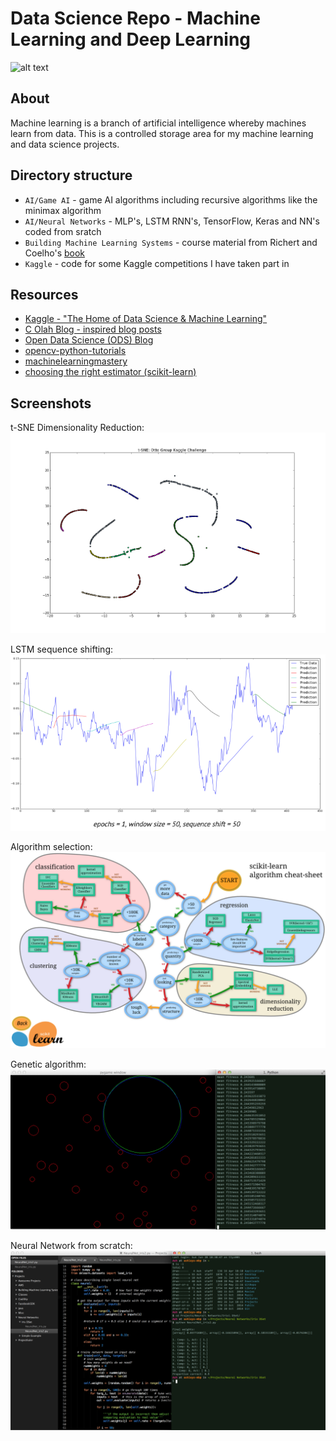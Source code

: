 # Data Science Repo - Machine Learning and Deep Learning
![alt text](https://github.com/amkent5/MachineLearning/blob/master/AI/AI_Images/Data_science_img.png)

## About

Machine learning is a branch of artificial intelligence whereby machines learn from data. This is a controlled storage area for my machine learning and data science projects.

## Directory structure
* `AI/Game AI` - game AI algorithms including recursive algorithms like the minimax algorithm
* `AI/Neural Networks` - MLP's, LSTM RNN's, TensorFlow, Keras and NN's coded from sratch
* `Building Machine Learning Systems` - course material from Richert and Coelho's [book](https://www.packtpub.com/big-data-and-business-intelligence/building-machine-learning-systems-python)
* `Kaggle` - code for some Kaggle competitions I have taken part in

## Resources
- [Kaggle - "The Home of Data Science & Machine Learning"](https://www.kaggle.com/)
- [C Olah Blog - inspired blog posts](http://colah.github.io/)
- [Open Data Science (ODS) Blog](https://opendatascience.com/blog/)
- [opencv-python-tutorials](http://opencv-python-tutroals.readthedocs.org/en/latest/py_tutorials/py_ml/py_table_of_contents_ml/py_table_of_contents_ml.html)
- [machinelearningmastery](http://www.machinelearningmastery.com/blog/)
- [choosing the right estimator (scikit-learn)](http://scikit-learn.org/stable/tutorial/machine_learning_map/index.html)

## Screenshots

t-SNE Dimensionality Reduction:
![alt text](https://github.com/amkent5/MachineLearning/blob/master/AI/AI_Images/otto_tsne.png)

LSTM sequence shifting:
![alt text](https://github.com/amkent5/MachineLearning/blob/master/AI/AI_Images/LSTM_initiators.png)

Algorithm selection:
![alt text](https://github.com/amkent5/MachineLearning/blob/master/Building%20Machine%20Learning%20Systems/Images/ScikitLearn_AlgCheatSheet.png)

Genetic algorithm:
![alt text](https://github.com/amkent5/MachineLearning/blob/master/AI/AI_Images/GeneticAlgorithm_Circle.png)

Neural Network from scratch:
![alt text](https://github.com/amkent5/MachineLearning/blob/master/AI/AI_Images/NNet.png)

